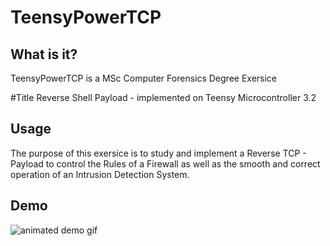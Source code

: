 # TeensyPowerTCP 

## What is it?
TeensyPowerTCP is a MSc Computer Forensics Degree Exersice 

#Title
Reverse Shell Payload - implemented on Teensy Microcontroller 3.2

## Usage
The purpose of this exersice is to study and implement a Reverse TCP - Payload to control the Rules of a Firewall as well as the smooth and correct operation of an Intrusion Detection System.

## Demo
![animated demo gif](https://i.imgur.com/ZGo1zmS.gif)
